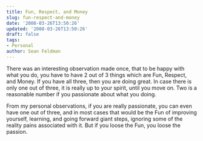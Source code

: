 ```yaml
---
title: Fun, Respect, and Money
slug: fun-respect-and-money
date: '2008-03-26T13:50:26'
updated: '2008-03-26T13:50:26'
draft: false
tags:
- Personal
author: Sean Feldman
---
```

<p>There was an interesting observation made once, that to be happy with what you do, you have to have 2 out of 3 things which are Fun, Respect, and Money. If you have all three, then you are doing great. In case there is only one out of three, it is really up to your spirit, until you move on. Two is a reasonable number if you passionate about what you doing. </p> <p>From my personal observations, if you are really passionate, you can even have one out of three, and in most cases that would be the Fun of improving yourself, learning, and going forward giant steps, ignoring some of the reality pains associated with it. But if you loose the Fun, you loose the passion. </p>
